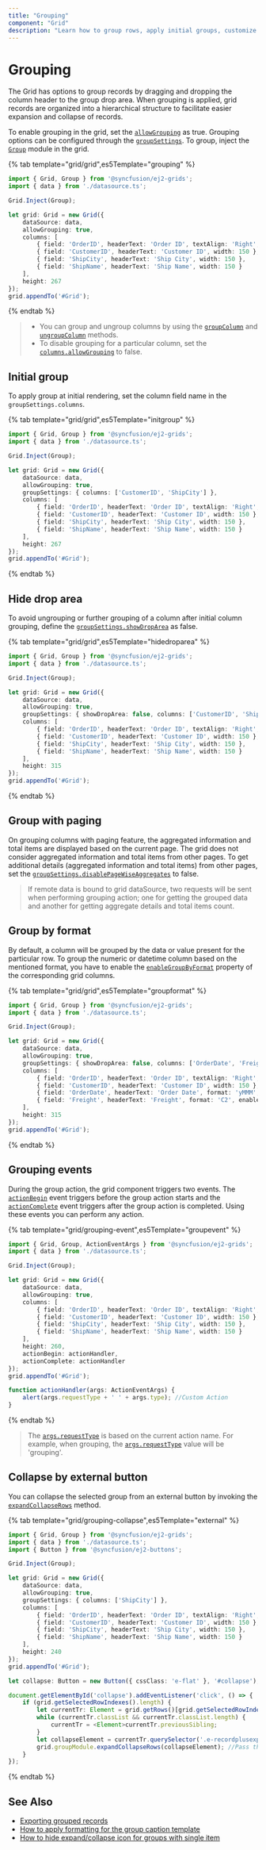 ```yaml
---
title: "Grouping"
component: "Grid"
description: "Learn how to group rows, apply initial groups, customize caption templates, and group by format in the Essential JS 2 DataGrid control."
---
```


# Grouping

The Grid has options to group records by dragging and dropping the column header to the group drop area. When grouping is applied, grid records are organized into a hierarchical structure to facilitate easier expansion and collapse of records.

To enable grouping in the grid, set the [`allowGrouping`](../../api/grid/#allowgrouping) as true. Grouping options can be configured through the [`groupSettings`](../../api/grid/groupSettings). To group, inject the [`Group`](../../api/grid/group) module in the grid.

{% tab template="grid/grid",es5Template="grouping" %}

```typescript
import { Grid, Group } from '@syncfusion/ej2-grids';
import { data } from './datasource.ts';

Grid.Inject(Group);

let grid: Grid = new Grid({
    dataSource: data,
    allowGrouping: true,
    columns: [
        { field: 'OrderID', headerText: 'Order ID', textAlign: 'Right', width: 120 },
        { field: 'CustomerID', headerText: 'Customer ID', width: 150 },
        { field: 'ShipCity', headerText: 'Ship City', width: 150 },
        { field: 'ShipName', headerText: 'Ship Name', width: 150 }
    ],
    height: 267
});
grid.appendTo('#Grid');

```

{% endtab %}

> * You can group and ungroup columns by using the [`groupColumn`](../../api/grid/group/#groupcolumn) and
[`ungroupColumn`](../../api/grid/group/#ungroupcolumn) methods.
> * To disable grouping for a particular column, set the
[`columns.allowGrouping`](../../api/grid/column/#allowgrouping) to false.

## Initial group

To apply group at initial rendering, set the column field name in the `groupSettings.columns`.

{% tab template="grid/grid",es5Template="initgroup" %}

```typescript
import { Grid, Group } from '@syncfusion/ej2-grids';
import { data } from './datasource.ts';

Grid.Inject(Group);

let grid: Grid = new Grid({
    dataSource: data,
    allowGrouping: true,
    groupSettings: { columns: ['CustomerID', 'ShipCity'] },
    columns: [
        { field: 'OrderID', headerText: 'Order ID', textAlign: 'Right', width: 120 },
        { field: 'CustomerID', headerText: 'Customer ID', width: 150 },
        { field: 'ShipCity', headerText: 'Ship City', width: 150 },
        { field: 'ShipName', headerText: 'Ship Name', width: 150 }
    ],
    height: 267
});
grid.appendTo('#Grid');

```

{% endtab %}

## Hide drop area

To avoid ungrouping or further grouping of a column after initial column
grouping, define the [`groupSettings.showDropArea`](../../api/grid/groupSettings/#showdroparea) as false.

{% tab template="grid/grid",es5Template="hidedroparea" %}

```typescript
import { Grid, Group } from '@syncfusion/ej2-grids';
import { data } from './datasource.ts';

Grid.Inject(Group);

let grid: Grid = new Grid({
    dataSource: data,
    allowGrouping: true,
    groupSettings: { showDropArea: false, columns: ['CustomerID', 'ShipCity'] },
    columns: [
        { field: 'OrderID', headerText: 'Order ID', textAlign: 'Right', width: 120 },
        { field: 'CustomerID', headerText: 'Customer ID', width: 150 },
        { field: 'ShipCity', headerText: 'Ship City', width: 150 },
        { field: 'ShipName', headerText: 'Ship Name', width: 150 }
    ],
    height: 315
});
grid.appendTo('#Grid');

```

{% endtab %}

## Group with paging

On grouping columns with paging feature, the aggregated information and total items are displayed based on the current page. The grid does not consider aggregated information and total items from other pages. To get additional details (aggregated information and total items) from other pages, set the [`groupSettings.disablePageWiseAggregates`](../../api/grid/groupSettings/#disablePageWiseAggregates) to false.

> If remote data is bound to grid dataSource, two requests will be sent when performing grouping action; one for getting the grouped data and another for getting aggregate details and total items count.

## Group by format

By default, a column will be grouped by the data or value present for the particular row. To group the numeric
or datetime column based on the mentioned format, you have to enable the
[`enableGroupByFormat`](../../api/grid/column/#enablegroupbyformat) property of the corresponding
grid columns.

{% tab template="grid/grid",es5Template="groupformat" %}

```typescript
import { Grid, Group } from '@syncfusion/ej2-grids';
import { data } from './datasource.ts';

Grid.Inject(Group);

let grid: Grid = new Grid({
    dataSource: data,
    allowGrouping: true,
    groupSettings: { showDropArea: false, columns: ['OrderDate', 'Freight'] },
    columns: [
        { field: 'OrderID', headerText: 'Order ID', textAlign: 'Right', width: 120 },
        { field: 'CustomerID', headerText: 'Customer ID', width: 150 },
        { field: 'OrderDate', headerText: 'Order Date', format: 'yMMM', enableGroupByFormat: true, width: 150 },
        { field: 'Freight', headerText: 'Freight', format: 'C2', enableGroupByFormat: true, width: 150 }
    ],
    height: 315
});
grid.appendTo('#Grid');

```

{% endtab %}

## Grouping events

During the group action, the grid component triggers two events. The [`actionBegin`](../../api/grid/#actionbegin) event
triggers before the group action starts and the [`actionComplete`](../../api/grid/#actioncomplete) event triggers after the group action is completed. Using these events you can perform any action.

{% tab template="grid/grouping-event",es5Template="groupevent" %}

```typescript
import { Grid, Group, ActionEventArgs } from '@syncfusion/ej2-grids';
import { data } from './datasource.ts';

Grid.Inject(Group);

let grid: Grid = new Grid({
    dataSource: data,
    allowGrouping: true,
    columns: [
        { field: 'OrderID', headerText: 'Order ID', textAlign: 'Right', width: 120 },
        { field: 'CustomerID', headerText: 'Customer ID', width: 150 },
        { field: 'ShipCity', headerText: 'Ship City', width: 150 },
        { field: 'ShipName', headerText: 'Ship Name', width: 150 }
    ],
    height: 260,
    actionBegin: actionHandler,
    actionComplete: actionHandler
});
grid.appendTo('#Grid');

function actionHandler(args: ActionEventArgs) {
    alert(args.requestType + ' ' + args.type); //Custom Action
}

```

{% endtab %}

> The [`args.requestType`](../../api/grid/sortEventArgs/#requesttype) is based on the current action name. For example, when grouping, the [`args.requestType`](../../api/grid/sortEventArgs/#requesttype) value will be 'grouping'.

## Collapse by external button

You can collapse the selected group from an external button by invoking the [`expandCollapseRows`](../../api/grid/group/#expandcollapserows) method.

{% tab template="grid/grouping-collapse",es5Template="external" %}

```typescript
import { Grid, Group } from '@syncfusion/ej2-grids';
import { data } from './datasource.ts';
import { Button } from '@syncfusion/ej2-buttons';

Grid.Inject(Group);

let grid: Grid = new Grid({
    dataSource: data,
    allowGrouping: true,
    groupSettings: { columns: ['ShipCity'] },
    columns: [
        { field: 'OrderID', headerText: 'Order ID', textAlign: 'Right', width: 120 },
        { field: 'CustomerID', headerText: 'Customer ID', width: 150 },
        { field: 'ShipCity', headerText: 'Ship City', width: 150 },
        { field: 'ShipName', headerText: 'Ship Name', width: 150 }
    ],
    height: 240
});
grid.appendTo('#Grid');

let collapse: Button = new Button({ cssClass: 'e-flat' }, '#collapse');

document.getElementById('collapse').addEventListener('click', () => {
    if (grid.getSelectedRowIndexes().length) {
        let currentTr: Element = grid.getRows()[grid.getSelectedRowIndexes()[0]];
        while (currentTr.classList && currentTr.classList.length) {
            currentTr = <Element>currentTr.previousSibling;
        }
        let collapseElement = currentTr.querySelector('.e-recordplusexpand');
        grid.groupModule.expandCollapseRows(collapseElement); //Pass the collapse row element.
    }
});

```

{% endtab %}

## See Also

* [Exporting grouped records](../excel-exporting#Exporting-grouped-records)
* [How to apply formatting for the group caption template](https://www.syncfusion.com/kb/11253/how-to-apply-formatting-for-the-group-caption-template)
* [How to hide expand/collapse icon for groups with single item](https://www.syncfusion.com/kb/11023/how-to-hide-expand-collapse-icon-for-groups-with-single-item)